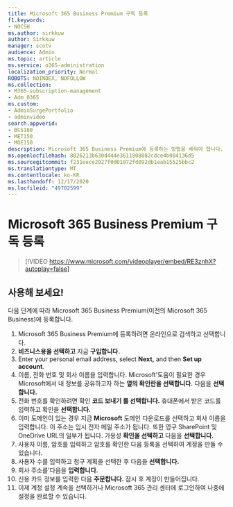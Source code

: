 ```yaml
---
title: Microsoft 365 Business Premium 구독 등록
f1.keywords:
- NOCSH
ms.author: sirkkuw
author: Sirkkuw
manager: scotv
audience: Admin
ms.topic: article
ms.service: o365-administration
localization_priority: Normal
ROBOTS: NOINDEX, NOFOLLOW
ms.collection:
- M365-subscription-management
- Adm_O365
ms.custom:
- AdminSurgePortfolio
- adminvideo
search.appverid:
- BCS160
- MET150
- MOE150
description: Microsoft 365 Business Premium에 등록하는 방법을 배워야 합니다.
ms.openlocfilehash: 8026213b630d444e3611808082cdce4b084136d5
ms.sourcegitcommit: f231eece2927f0d01072fd092db1eab15525bbc2
ms.translationtype: MT
ms.contentlocale: ko-KR
ms.lasthandoff: 12/17/2020
ms.locfileid: "49702599"
---
```

# <a name="sign-up-for-microsoft-365-business-premium-subscription"></a>Microsoft 365 Business Premium 구독 등록

> [!VIDEO https://www.microsoft.com/videoplayer/embed/RE3znhX?autoplay=false]

## <a name="try-it"></a>사용해 보세요!

다음 단계에 따라 Microsoft 365 Business Premium(이전의 Microsoft 365 Business)에 등록합니다.

1. Microsoft 365 Business Premium에 등록하려면 온라인으로 검색하고 선택합니다.
2. **비즈니스용을 선택하고** 지금 **구입합니다.**
3. Enter your personal email address, select  **Next,** and then  **Set up account**.
4. 이름, 전화 번호 및 회사 이름을 입력합니다. Microsoft&#39;도움이 필요한 경우 Microsoft에서 내 정보를 공유하고자 하는 **옆의 확인란을 선택합니다.** 다음을 **선택합니다.**
5. 전화 번호를 확인하려면 확인 **코드 보내기 를 선택합니다.** 휴대폰에서 받은 코드를 입력하고 확인을 **선택합니다.**
6. 이미 도메인이 있는 경우 지금  **Microsoft** 도메인 다운로드를 선택하고 회사 이름을 입력합니다. 이 주소는 임시 전자 메일 주소가 됩니다. 또한 영구 SharePoint 및 OneDrive URL의 일부가 됩니다. 가용성 **확인을 선택하고** 다음을 **선택합니다.**
7. 사용자 이름, 암호를 입력하고 암호를 확인한  다음 등록을 선택하여 계정을 만들 수 있습니다.
8. 사용자 수를 입력하고 청구 계획을 선택한 후 다음을 **선택합니다.**
9.  회사 주소를&#39;다음을 **입력합니다.**
10. 신용 카드 정보를 입력한 다음 **주문합니다.** 잠시 후 계정이 만들어집니다.
11. 이제 계정 설정  계속을 선택하거나 Microsoft 365 관리 센터에 로그인하여 나중에 설정을 완료할 수 있습니다.